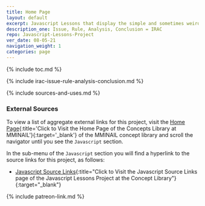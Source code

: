 ```yaml
---
title: Home Page
layout: default
excerpt: Javascript Lessons that display the simple and sometimes weird parts of ES5, ES6, ES7 and beyond ...
description_one: Issue, Rule, Analysis, Conclusion = IRAC
repo: Javascript-Lessons-Project
ver_date: 08-05-21
navigation_weight: 1
categories: page
---
```


{% include toc.md %}

{% include irac-issue-rule-analysis-conclusion.md %}

{% include sources-and-uses.md %}

### External Sources

To view a list of aggregate external links for this project, visit the [Home Page](https://mminail.github.io/){:title='Click to Visit the Home Page of the Concepts Library at MMINAIL'}{:target='_blank'} of the MMINAIL concept library and scroll the navigator until you see the `Javascript` section.

In the sub-menu of the `Javascript` section you will find a hyperlink to the source links for this project, as follows:

- [Javascript Source Links](https://mminail.github.io/Javascript/Javascript-Source-Links.htm){:title="Click to Visit the Javascript Source Links page of the Javascript Lessons Project at the Concept Library"}{:target="_blank"}

{% include patreon-link.md %}
